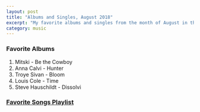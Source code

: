 ```yaml
---
layout: post
title: "Albums and Singles, August 2018"
excerpt: "My favorite albums and singles from the month of August in the 2018th year. "
category: music
---
```


### Favorite Albums

1. Mitski - Be the Cowboy
1. Anna Calvi - Hunter
1. Troye Sivan - Bloom
1. Louis Cole - Time
1. Steve Hauschildt - Dissolvi

### <a href="https://open.spotify.com/user/blrobin2/playlist/7GE6pubTCIpv2zFSd6CoCT" target="_blank" rel="noopener">Favorite Songs Playlist</a>
